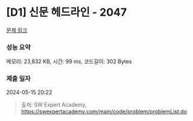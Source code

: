 # [D1] 신문 헤드라인 - 2047 

[문제 링크](https://swexpertacademy.com/main/code/problem/problemDetail.do?contestProbId=AV5QKsLaAy0DFAUq) 

### 성능 요약

메모리: 23,832 KB, 시간: 99 ms, 코드길이: 302 Bytes

### 제출 일자

2024-05-15 20:22



> 출처: SW Expert Academy, https://swexpertacademy.com/main/code/problem/problemList.do